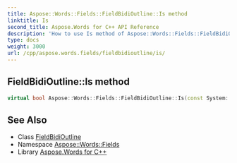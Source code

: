 ```yaml
---
title: Aspose::Words::Fields::FieldBidiOutline::Is method
linktitle: Is
second_title: Aspose.Words for C++ API Reference
description: 'How to use Is method of Aspose::Words::Fields::FieldBidiOutline class in C++.'
type: docs
weight: 3000
url: /cpp/aspose.words.fields/fieldbidioutline/is/
---
```

## FieldBidiOutline::Is method




```cpp
virtual bool Aspose::Words::Fields::FieldBidiOutline::Is(const System::TypeInfo &target) const override
```

## See Also

* Class [FieldBidiOutline](../)
* Namespace [Aspose::Words::Fields](../../)
* Library [Aspose.Words for C++](../../../)
